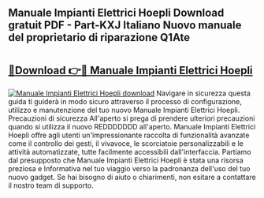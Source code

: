 ## Manuale Impianti Elettrici Hoepli Download gratuit PDF - Part-KXJ Italiano Nuovo manuale del proprietario di riparazione Q1Ate

# <h2><a href="http://dfe07a.blite.top/?on=Manuale+Impianti+Elettrici+Hoepli">🔗Download 👉🔴 Manuale Impianti Elettrici Hoepli</a></h2>

[![Manuale Impianti Elettrici Hoepli download](https://i.imgur.com/lujVjoI.png)](http://dfe07a.blite.top/?on=Manuale+Impianti+Elettrici+Hoepli)
Navigare in sicurezza questa guida ti guiderà in modo sicuro attraverso il processo di configurazione, utilizzo e manutenzione del tuo nuovo Manuale Impianti Elettrici Hoepli. Precauzioni di sicurezza All'aperto si prega di prendere ulteriori precauzioni quando si utilizza il nuovo REDDDDDDD all'aperto. Manuale Impianti Elettrici Hoepli offre agli utenti un'impressionante raccolta di funzionalità avanzate come il controllo dei gesti, il vivavoce, le scorciatoie personalizzabili e le attività automatizzate, tutte facilmente accessibili dall'interfaccia. Partiamo dal presupposto che Manuale Impianti Elettrici Hoepli è stata una risorsa preziosa e Informativa nel tuo viaggio verso la padronanza dell'uso del tuo nuovo gadget. Se hai bisogno di aiuto o chiarimenti, non esitare a contattare il nostro team di supporto.
